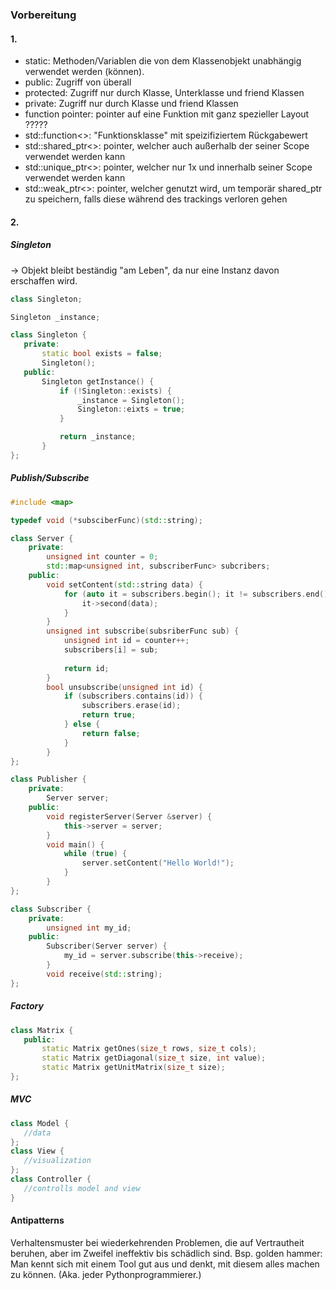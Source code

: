 ### Vorbereitung

#### 1.

 - static: Methoden/Variablen die von dem Klassenobjekt unabhängig verwendet werden (können).
 - public: Zugriff von überall
 - protected: Zugriff nur durch Klasse, Unterklasse und friend Klassen
 - private: Zugriff nur durch Klasse und friend Klassen
 - function pointer: pointer auf eine Funktion mit ganz spezieller Layout ?????
 - std::function<>: "Funktionsklasse" mit speizifiziertem Rückgabewert
 - std::shared_ptr<>: pointer, welcher auch außerhalb der seiner Scope verwendet werden kann
 - std::unique_ptr<>: pointer, welcher nur 1x und innerhalb seiner Scope verwendet werden kann
 - std::weak_ptr<>: pointer, welcher genutzt wird, um temporär shared_ptr zu speichern, falls diese während des trackings verloren gehen

 #### 2.

 ##### Singleton

 -> Objekt bleibt beständig "am Leben", da nur eine Instanz davon erschaffen wird.

 ```c++
class Singleton;

Singleton _instance;

class Singleton {
    private:
        static bool exists = false;
        Singleton();
    public:
        Singleton getInstance() {
            if (!Singleton::exists) {
                _instance = Singleton();
                Singleton::eixts = true;
            }

            return _instance;
        }
};
 ```

 ##### Publish/Subscribe

```c++
#include <map>

typedef void (*subsciberFunc)(std::string);

class Server {
    private:
        unsigned int counter = 0;
        std::map<unsigned int, subscriberFunc> subcribers;
    public:
        void setContent(std::string data) {
            for (auto it = subscribers.begin(); it != subscribers.end(); it++) {
                it->second(data);
            }
        }
        unsigned int subscribe(subsriberFunc sub) {
            unsigned int id = counter++;
            subscribers[i] = sub;
            
            return id;
        }
        bool unsubscribe(unsigned int id) {
            if (subscribers.contains(id)) {
                subscribers.erase(id);
                return true;
            } else {
                return false;
            }
        }
};

class Publisher {
    private:
        Server server;
    public:
        void registerServer(Server &server) {
            this->server = server;
        }
        void main() {
            while (true) {
                server.setContent("Hello World!");
            }
        }
};

class Subscriber {
    private:
        unsigned int my_id;
    public:
        Subscriber(Server server) {
            my_id = server.subscribe(this->receive);
        }
        void receive(std::string);
};
 ```

 ##### Factory

 ```c++
class Matrix {
    public:
        static Matrix getOnes(size_t rows, size_t cols);
        static Matrix getDiagonal(size_t size, int value);
        static Matrix getUnitMatrix(size_t size);
};
 ```

 ##### MVC

 ```c++
class Model {
    //data
};
class View {
    //visualization
};
class Controller {
    //controlls model and view
}
 ```

 #### Antipatterns

 Verhaltensmuster bei wiederkehrenden Problemen, die auf Vertrautheit beruhen, aber im Zweifel ineffektiv bis schädlich sind.
 Bsp. golden hammer: Man kennt sich mit einem Tool gut aus und denkt, mit diesem alles machen zu können. (Aka. jeder Pythonprogrammierer.)